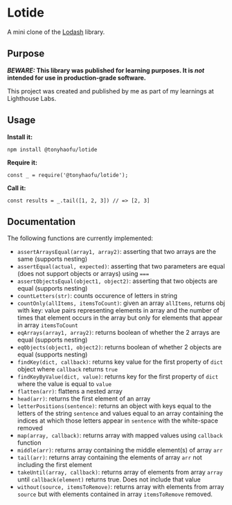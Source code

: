 # Lotide

A mini clone of the [Lodash](https://lodash.com) library.

## Purpose

**_BEWARE:_ This library was published for learning purposes. It is _not_ intended for use in production-grade software.**

This project was created and published by me as part of my learnings at Lighthouse Labs. 

## Usage

**Install it:**

`npm install @tonyhaofu/lotide`

**Require it:**

`const _ = require('@tonyhaofu/lotide');`

**Call it:**

`const results = _.tail([1, 2, 3]) // => [2, 3]`

## Documentation

The following functions are currently implemented:

* `assertArraysEqual(array1, array2)`: asserting that two arrays are the same (supports nesting)
* `assertEqual(actual, expected)`: asserting that two parameters are equal (does not support objects or arrays) using `===`
* `assertObjectsEqual(object1, object2)`: asserting that two objects are equal (supports nesting)
* `countLetters(str)`: counts occurence of letters in string
* `countOnly(allItems, itemsToCount)`: given an array `allItems`, returns obj with key: value pairs representing elements in array and the number of times that element occurs in the array but only for elements that appear in array `itemsToCount`
* `eqArrays(array1, array2)`: returns boolean of whether the 2 arrays are equal (supports nesting)
* `eqObjects(object1, object2)`: returns boolean of whether 2 objects are equal (supports nesting)
* `findKey(dict, callback)`: returns key value for the first property of `dict` object where `callback` returns `true`
* `findKeyByValue(dict, value)`: returns key for the first property of `dict` where the value is equal to `value`
* `flatten(arr)`: flattens a nested array
* `head(arr)`: returns the first element of an array
* `letterPositions(sentence)`: returns an object with keys equal to the letters of the string `sentence` and values equal to an array containing the indices at which those letters appear in `sentence` with the white-space removed
* `map(array, callback)`: returns array with mapped values using `callback` function
* `middle(arr)`: returns array containing the middle element(s) of array `arr`
* `tail(arr)`: returns array containing the elements of array `arr` not including the first element
* `takeUntil(array, callback)`: returns array of elements from array `array` until `callback(element)` returns true. Does not include that value 
* `without(source, itemsToRemove)`: returns array with elements from array `source` but with elements contained in array `itemsToRemove` removed.